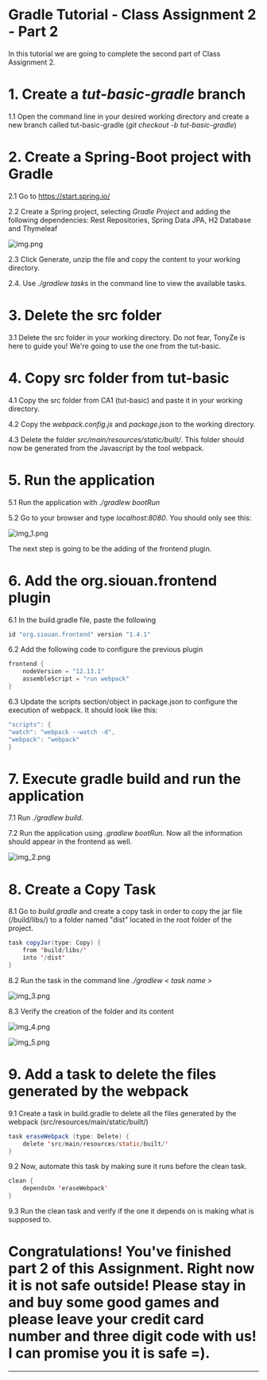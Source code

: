 # Gradle Tutorial - Class Assignment 2 - Part 2

In this tutorial we are going to complete the second part of Class Assignment 2. 

# 1. Create a _tut-basic-gradle_ branch

1.1 Open the command line in your desired working directory and create a new branch called tut-basic-gradle (_git checkout -b tut-basic-gradle_)

# 2. Create a Spring-Boot project with Gradle

2.1 Go to https://start.spring.io/

2.2 Create a Spring project, selecting _Gradle Project_ and adding the following dependencies: Rest Repositories, Spring Data JPA, H2 Database and Thymeleaf

![img.png](img.png)

2.3 Click Generate, unzip the file and copy the content to your working directory.

2.4. Use _./gradlew tasks_ in the command line to view the available tasks.

# 3. Delete the src folder

3.1 Delete the src folder in your working directory. Do not fear, TonyZe is here to guide you! We're going to use the one from the tut-basic.

# 4. Copy src folder from tut-basic

4.1 Copy the src folder from CA1 (tut-basic) and paste it in your working directory.

4.2 Copy the _webpack.config.js_ and _package.json_ to the working directory.

4.3 Delete the folder _src/main/resources/static/built/_. This folder should now be generated from the Javascript by the tool webpack.

# 5. Run the application

5.1 Run the application with _./gradlew bootRun_

5.2 Go to your browser and type _localhost:8080_. You should only see this:

![img_1.png](img_1.png)

The next step is going to be the adding of the frontend plugin.

# 6. Add the org.siouan.frontend plugin

6.1 In the build.gradle file, paste the following 

```java
id "org.siouan.frontend" version "1.4.1"
```

6.2 Add the following code to configure the previous plugin

```java
frontend {
	nodeVersion = "12.13.1"
	assembleScript = "run webpack"
}
```

6.3 Update the scripts section/object in package.json to configure the execution of webpack. It should look like this:

```java
"scripts": {
"watch": "webpack --watch -d",
"webpack": "webpack"
}
```

# 7. Execute gradle build and run the application

7.1 Run _./gradlew build_. 

7.2 Run the application using _.gradlew bootRun_.
Now all the information should appear in the frontend as well.

![img_2.png](img_2.png)

# 8. Create a Copy Task

8.1 Go to _build.gradle_ and create a copy task in order to copy the jar file (/build/libs/) to a folder named "dist" located in the root folder of the project.

```java
task copyJar(type: Copy) {
	from 'build/libs/'
	into '/dist'
}
```

8.2 Run the task in the command line _./gradlew < task name >_

![img_3.png](img_3.png)

8.3 Verify the creation of the folder and its content

![img_4.png](img_4.png)

![img_5.png](img_5.png)

# 9. Add a task to delete the files generated by the webpack

9.1 Create a task in build.gradle to delete all the files generated by the webpack (src/resources/main/static/built/)

```java
task eraseWebpack (type: Delete) {
	delete 'src/main/resources/static/built/'
}
```

9.2 Now, automate this task by making sure it runs before the clean task.

```java
clean {
	dependsOn 'eraseWebpack'
}
```

9.3 Run the clean task and verify if the one it depends on is making what is supposed to.


# Congratulations! You've finished part 2 of this Assignment. Right now it is not safe outside! Please stay in and buy some good games and please leave your credit card number and three digit code with us! I can promise you it is safe =).

--------------------




